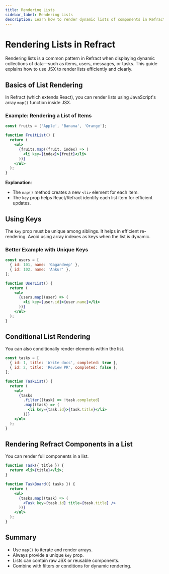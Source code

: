 ```yaml
---
title: Rendering Lists
sidebar_label: Rendering Lists
description: Learn how to render dynamic lists of components in Refract using JSX and array methods.
---
```


# Rendering Lists in Refract

Rendering lists is a common pattern in Refract when displaying dynamic collections of data—such as items, users, messages, or tasks. This guide explains how to use JSX to render lists efficiently and clearly.

## Basics of List Rendering

In Refract (which extends React), you can render lists using JavaScript's array `map()` function inside JSX.

### Example: Rendering a List of Items

```jsx
const fruits = ['Apple', 'Banana', 'Orange'];

function FruitList() {
  return (
    <ul>
      {fruits.map((fruit, index) => (
        <li key={index}>{fruit}</li>
      ))}
    </ul>
  );
}
````

**Explanation**:

* The `map()` method creates a new `<li>` element for each item.
* The `key` prop helps React/Refract identify each list item for efficient updates.

## Using Keys

The `key` prop must be unique among siblings. It helps in efficient re-rendering. Avoid using array indexes as keys when the list is dynamic.

### Better Example with Unique Keys

```jsx
const users = [
  { id: 101, name: 'Gagandeep' },
  { id: 102, name: 'Ankur' },
];

function UserList() {
  return (
    <ul>
      {users.map((user) => (
        <li key={user.id}>{user.name}</li>
      ))}
    </ul>
  );
}
```

## Conditional List Rendering

You can also conditionally render elements within the list.

```jsx
const tasks = [
  { id: 1, title: 'Write docs', completed: true },
  { id: 2, title: 'Review PR', completed: false },
];

function TaskList() {
  return (
    <ul>
      {tasks
        .filter((task) => !task.completed)
        .map((task) => (
          <li key={task.id}>{task.title}</li>
        ))}
    </ul>
  );
}
```

## Rendering Refract Components in a List

You can render full components in a list.

```jsx
function Task({ title }) {
  return <li>{title}</li>;
}

function TaskBoard({ tasks }) {
  return (
    <ul>
      {tasks.map((task) => (
        <Task key={task.id} title={task.title} />
      ))}
    </ul>
  );
}
```

## Summary

* Use `map()` to iterate and render arrays.
* Always provide a unique `key` prop.
* Lists can contain raw JSX or reusable components.
* Combine with filters or conditions for dynamic rendering.







